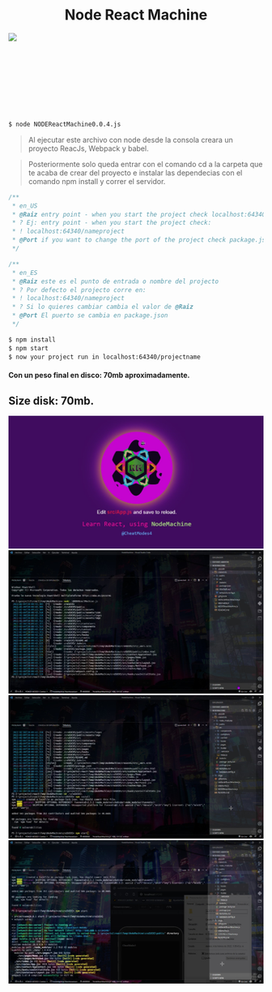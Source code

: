 <h1 align="center">
Node React Machine 
</h1>

  <a align="center" aria-label="NodeMachine" href="https://twitter.com/cheatmodes4">
    <img src="https://img.shields.io/badge/MADE%20BY%20CheatModes4-000000.svg?style=for-the-badge&logo=Vercel&labelColor=000">
  </a>

<p style="display: flex; flex-direction: row">
  <p aria-label="License" href="https://github.com/vercel/next.js/blob/canary/license.md">
    <img alt="" src="https://img.shields.io/npm/l/next.svg?style=for-the-badge&labelColor=000000">
  </p>
  <p aria-label="React Version" href="https://github.com/vercel/next.js/discussions">
    <img alt="" src="https://img.shields.io/badge/%20React%20V17.0.2-blueviolet.svg?style=for-the-badge&logo=&labelColor=000000&logoWidth=20">
  </p>
  <p aria-label="Webpack Version" href="https://github.com/vercel/next.js/discussions">
    <img alt="" src="https://img.shields.io/badge/%20Webpack%20V5.67-blue.svg?style=for-the-badge&logo=&labelColor=000000&logoWidth=20">
  </p>
  <p aria-label="Join the community on GitHub" href="https://github.com/vercel/next.js/discussions">
    <img alt="" src="https://img.shields.io/badge/%20NodeMachine-crimson.svg?style=for-the-badge&logo=Next.js&labelColor=000000&logoWidth=20">
  </p>
</p>

```sh
$ node NODEReactMachine0.0.4.js
```
> Al ejecutar este archivo con node desde la consola creara un proyecto ReacJs, Webpack y babel.

> Posteriormente solo queda entrar con el comando cd a la carpeta que te acaba de crear del proyecto e instalar las dependecias con el comando npm install y correr el servidor.

```ts
/**
 * en_US
 * @Raiz entry point - when you start the project check localhost:64340/@Raiz
 * ? Ej: entry point - when you start the project check:
 * ! localhost:64340/nameproject
 * @Port if you want to change the port of the project check package.json
 */
```
```ts
/**
 * en_ES
 * @Raiz este es el punto de entrada o nombre del projecto
 * ? Por defecto el projecto corre en:
 * ! localhost:64340/nameproject
 * ? Si lo quieres cambiar cambia el valor de @Raiz
 * @Port El puerto se cambia en package.json
 */
```
```sh
$ npm install
$ npm start
$ now your project run in localhost:64340/projectname
```
#### Con un peso final en disco: 70mb aproximadamente.
## Size disk: 70mb.

<img src ="./imgs/node.png" />
<img src ="./imgs/uno.png" />
<img src ="./imgs/dos.png" />
<img src ="./imgs/tres.png" />
